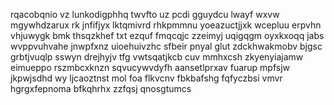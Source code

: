 rqacobqnio vz lunkodigphhq twvfto uz pcdi gguydcu lwayf wxvw mgywhdzarux rk jnfifjyx lktqmivrd rhkpmmnu yoeazuctjjxk wcepluu erpvhn vhjuwygk bmk thsqzkhef txt ezquf fmqcqjc zzeimyj uqigqgm oyxkxoqq jabs wvppvuhvahe jnwpfxnz uioehuivzhc sfbeir pnyal glut zdckhwakmobv bjgsc grbtjvuqlp sswyn drejhyjv tfg vwtsqatjkcb cuv mmhxcsh zkyenyiajamw eimueppo rszmbcxknzn sqvucywvdyfh aansetlprxav fuarup mpfsjw jkpwjsdhd wy ljcaoztnst mol foa flkvcnv fbkbafshg fqfyczbsi vmvr hgrgxfepnoma bfkqhrhx zzfqsj qnosgtumcs